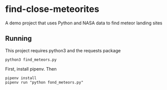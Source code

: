 # find-close-meteorites
A demo project that uses Python and NASA data to find meteor landing sites

## Running

This project requires python3 and the requests package

`python3 find_meteors.py`

First, install pipenv.
Then
```
pipenv install
pipenv run "python fond_meteors.py"
```

